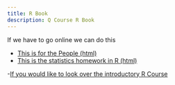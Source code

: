 ```yaml
---
title: R Book
description: Q Course R Book
---
```


If we have to go online we can do this
- [This is for the People (html)](https://github.com/bmarlin96/bmarlin96.github.io/blob/master/R%20Book/R%20For%20the%20Q%20Course.html)
- [This is the statistics homework in R (html)](hw.html)

-[If you would like to look over the introductory R Course](https://github.com/bmarlin96/Introduction-to-R)
